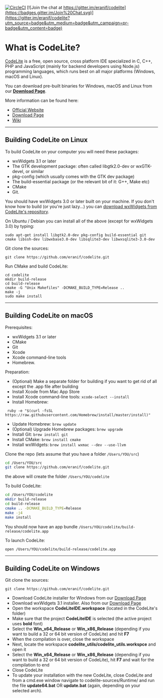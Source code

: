 [![CircleCI](https://circleci.com/gh/eranif/codelite.svg?style=svg)](https://circleci.com/gh/eranif/codelite)
[![Join the chat at https://gitter.im/eranif/codelite](https://badges.gitter.im/Join%20Chat.svg)](https://gitter.im/eranif/codelite?utm_source=badge&utm_medium=badge&utm_campaign=pr-badge&utm_content=badge)


What is CodeLite?
====

[CodeLite][1] is a free, open source, cross platform IDE specialized in C, C++, PHP and JavaScript (mainly for backend developers using Node.js) programming languages, which runs best on all major platforms (Windows, macOS and Linux).

You can download pre-built binaries for Windows, macOS and Linux from our **[Download Page][2]**.

More information can be found here:

 - [Official Website][3]
 - [Download Page][4]
 - [Wiki][5]
 
----------

Building CodeLite on Linux
----

To build CodeLite on your computer you will need these packages:

 - wxWidgets 3.1 or later
 - The GTK development package: often called libgtk2.0-dev or wxGTK-devel, or similar
 - pkg-config (which usually comes with the GTK dev package)
 - The build-essential package (or the relevant bit of it: G++, Make etc)
 - CMake
 - Git.

You should have wxWidgets 3.0 or later built on your machine. If you don't know how to build (or you're just lazy...) you can [download wxWidgets from CodeLite's repository][6].


On Ubuntu / Debian you can install all of the above (except for wxWidgets 3.0) by typing:

    sudo apt-get install libgtk2.0-dev pkg-config build-essential git cmake libssh-dev libwxbase3.0-dev libsqlite3-dev libwxsqlite3-3.0-dev

Git clone the sources:

    git clone https://github.com/eranif/codelite.git

Run CMake and build CodeLite:

    cd codelite
    mkdir build-release
    cd build-release
    cmake -G "Unix Makefiles" -DCMAKE_BUILD_TYPE=Release ..
    make -j
    sudo make install

----------

Building CodeLite on macOS
----

Prerequisites:

 - wxWidgets 3.1 or later
 - CMake
 - Git
 - Xcode
 - Xcode command-line tools
 - Homebrew.
 
Preparation:
 - (Optional) Make a separate folder for building if you want to get rid of all except the .app file after building
 - Install Xcode from Mac App Store
 - Install Xcode command-line tools: `xcode-select --install`
 - Install Homebrew:
```
 ruby -e "$(curl -fsSL https://raw.githubusercontent.com/Homebrew/install/master/install)"
```
 - Update Homebrew: `brew update`
 - (Optional) Upgrade Homebrew packages: `brew upgrade`
 - Install Git: `brew install git`
 - Install CMake: `brew install cmake`
 - Install wxWidgets: `brew install wxmac --dev --use-llvm`
 

Clone the repo (lets assume that you have a folder `/Users/YOU/src`)

  ```bash
  cd /Users/YOU/src
  git clone https://github.com/eranif/codelite.git
  ```
 the above will create the folder `/Users/YOU/codelite`
 
 To build CodeLite:
 
  ```bash
  cd /Users/YOU/codelite
  mkdir build-release
  cd build-release
  cmake .. -DCMAKE_BUILD_TYPE=Release
  make -j4
  make install
  ```
 
You should now have an app bundle `/Users/YOU/codelite/build-release/codelite.app`
 
To launch CodeLite:

`open /Users/YOU/codelite/build-release/codelite.app`

----------

Building CodeLite on Windows
----

Git clone the sources:

    git clone https://github.com/eranif/codelite.git

 - Download CodeLite installer for Windows from our [Download Page][8]
 - Download wxWidgets 3.1 installer. Also from our [Download Page][7]
 - Open the workspace **CodeLiteIDE.workspace** (located in the CodeLite's folder)
 - Make sure that the project **CodeLiteIDE** is selected (the active project uses **bold** font)
 - Select the **Win_x64_Release** or **Win_x86_Release** (depending if you want to build a 32 or 64 bit version of CodeLite) and hit **F7**
 - When the compilation is over, close the workspace
 - Next, locate the workspace **codelite_utils/codelite_utils.workspce** and open it
 - Select the **Win_x64_Release** or **Win_x86_Release** (depending if you want to build a 32 or 64 bit version of CodeLite), hit **F7** and wait for the compilation to end
 - Close CodeLite
 - To update your installation with the new CodeLite, close CodeLite and from a cmd.exe window navigate to codelite-sources/Runtime/ and run the file **update64.bat** OR **update.bat** (again, depending on your selected arch).

  [1]: https://codelite.org
  [2]: https://codelite.org/support.php
  [3]: https://codelite.org
  [4]: https://codelite.org/support.php
  [5]: https://wiki.codelite.org/pmwiki.php
  [6]: https://wiki.codelite.org/pmwiki.php/Main/WxWidgets31Binaries
  [7]: https://codelite.org/support.php
  [8]: https://codelite.org/support.php
